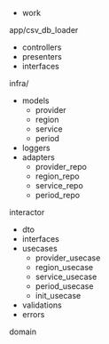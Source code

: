 * work

app/csv_db_loader
- controllers
- presenters
- interfaces


infra/
- models
    - provider
    - region
    - service
    - period
- loggers
- adapters
    - provider_repo
    - region_repo
    - service_repo
    - period_repo

interactor
- dto
- interfaces
- usecases
    - provider_usecase
    - region_usecase
    - service_usecase
    - period_usecase
    - init_usecase
- validations
- errors

domain